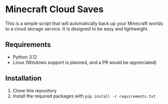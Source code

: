 # Minecraft Cloud Saves

This is a simple script that will automatically back up your Minecraft worlds to a cloud storage service. It is designed to be easy and lightweight.

## Requirements

- Python 3.12 
- Linux (Windows support is planned, and a PR would be appreciated)

## Installation

1. Clone this repository
2. Install the required packages with `pip install -r requirements.txt`
